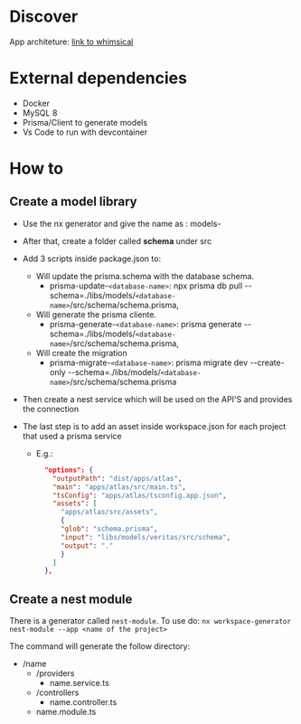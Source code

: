 # Discover

App architeture: [link to whimsical](https://whimsical.com/discover-structure-FqAqf9DABN9RzzmPThEuWz)

# External dependencies

- Docker
- MySQL 8
- Prisma/Client to generate models
- Vs Code to run with devcontainer

# How to

## Create a model library

- Use the nx generator and give the name as : models-<name-of-database>

- After that, create a folder called **schema** under src

- Add 3 scripts inside package.json to:

  - Will update the prisma.schema with the database schema.
    - prisma-update-`<database-name>`: npx prisma db pull --schema=./libs/models/`<database-name>`/src/schema/schema.prisma,
  - Will generate the prisma cliente.
    - prisma-generate-`<database-name>`: prisma generate --schema=./libs/models/`<database-name>`/src/schema/schema.prisma,
  - Will create the migration
    - prisma-migrate-`<database-name>`: prisma migrate dev --create-only --schema=./libs/models/`<database-name>`/src/schema/schema.prisma

- Then create a nest service which will be used on the API'S and provides the connection

- The last step is to add an asset inside workspace.json for each project that used a prisma service
  - E.g.:
    ```json
      "options": {
        "outputPath": "dist/apps/atlas",
        "main": "apps/atlas/src/main.ts",
        "tsConfig": "apps/atlas/tsconfig.app.json",
        "assets": [
          "apps/atlas/src/assets",
          {
          "glob": "schema.prisma",
          "input": "libs/models/veritas/src/schema",
          "output": "."
          }
        ]
      },
    ```

## Create a nest module

There is a generator called `nest-module`. To use do:
`nx workspace-generator nest-module --app <name of the project>`

The command will generate the follow directory:

- /name
  - /providers
    - name.service.ts
  - /controllers
    - name.controller.ts
  - name.module.ts
